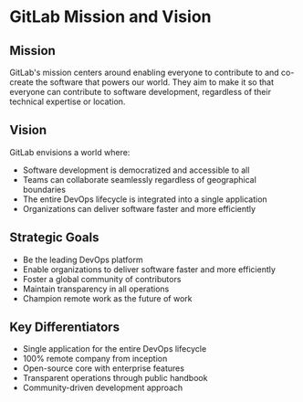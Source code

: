 # GitLab Mission and Vision

## Mission
GitLab's mission centers around enabling everyone to contribute to and co-create the software that powers our world. They aim to make it so that everyone can contribute to software development, regardless of their technical expertise or location.

## Vision
GitLab envisions a world where:
- Software development is democratized and accessible to all
- Teams can collaborate seamlessly regardless of geographical boundaries
- The entire DevOps lifecycle is integrated into a single application
- Organizations can deliver software faster and more efficiently

## Strategic Goals
- Be the leading DevOps platform
- Enable organizations to deliver software faster and more efficiently
- Foster a global community of contributors
- Maintain transparency in all operations
- Champion remote work as the future of work

## Key Differentiators
- Single application for the entire DevOps lifecycle
- 100% remote company from inception
- Open-source core with enterprise features
- Transparent operations through public handbook
- Community-driven development approach